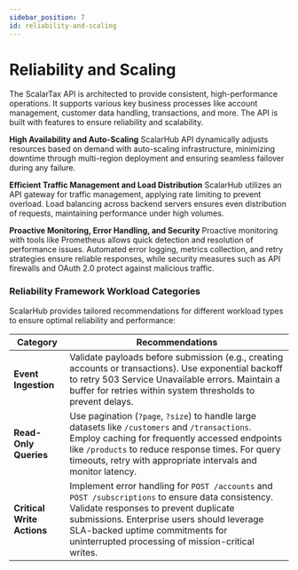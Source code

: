 ```yaml
---
sidebar_position: 7
id: reliability-and-scaling
---
```


# Reliability and Scaling

The ScalarTax API is architected to provide consistent, high-performance operations. It supports various key business processes like account management, customer data handling, transactions, and more. The API is built with features to ensure reliability and scalability.

**High Availability and Auto-Scaling** ScalarHub API dynamically adjusts resources based on demand with auto-scaling infrastructure, minimizing downtime through multi-region deployment and ensuring seamless failover during any failure.

**Efficient Traffic Management and Load Distribution** ScalarHub utilizes an API gateway for traffic management, applying rate limiting to prevent overload. Load balancing across backend servers ensures even distribution of requests, maintaining performance under high volumes.

**Proactive Monitoring, Error Handling, and Security** Proactive monitoring with tools like Prometheus allows quick detection and resolution of performance issues. Automated error logging, metrics collection, and retry strategies ensure reliable responses, while security measures such as API firewalls and OAuth 2.0 protect against malicious traffic.

### Reliability Framework Workload Categories
ScalarHub provides tailored recommendations for different workload types to ensure optimal reliability and performance:

| Category                | Recommendations                                                                                                                                                        |
|-------------------------|------------------------------------------------------------------------------------------------------------------------------------------------------------------------|
| **Event Ingestion**      | Validate payloads before submission (e.g., creating accounts or transactions). Use exponential backoff to retry 503 Service Unavailable errors. Maintain a buffer for retries within system thresholds to prevent delays. |
| **Read-Only Queries**    | Use pagination (`?page`, `?size`) to handle large datasets like `/customers` and `/transactions`. Employ caching for frequently accessed endpoints like `/products` to reduce response times. For query timeouts, retry with appropriate intervals and monitor latency. |
| **Critical Write Actions** | Implement error handling for `POST /accounts` and `POST /subscriptions` to ensure data consistency. Validate responses to prevent duplicate submissions. Enterprise users should leverage SLA-backed uptime commitments for uninterrupted processing of mission-critical writes. |
